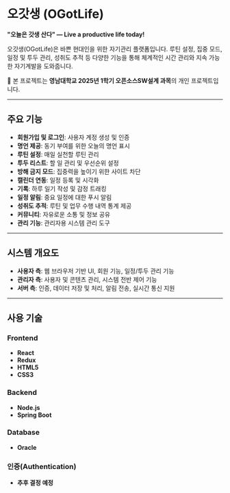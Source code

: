 # 오갓생 (OGotLife)

**"오늘은 갓생 산다" — Live a productive life today!**

오갓생(OGotLife)은 바쁜 현대인을 위한 자기관리 플랫폼입니다. 루틴 설정, 집중 모드, 일정 및 투두 관리, 성취도 추적 등 다양한 기능을 통해 체계적인 시간 관리와 지속 가능한 자기계발을 도와줍니다.

📌 본 프로젝트는 **영남대학교 2025년 1학기 오픈소스SW설계 과목**의 개인 프로젝트입니다. 

---

## 주요 기능

- **회원가입 및 로그인**: 사용자 계정 생성 및 인증
- **명언 제공**: 동기 부여를 위한 오늘의 명언 표시
- **루틴 설정**: 매일 실천할 루틴 관리
- **투두 리스트**: 할 일 관리 및 우선순위 설정
- **방해 금지 모드**: 집중력을 높이기 위한 사이트 차단
- **캘린더 연동**: 일정 등록 및 시각화
- **기록**: 하루 일기 작성 및 감정 트래킹
- **일정 알림**: 중요 일정에 대한 푸시 알림
- **성취도 추적**: 루틴 및 업무 수행 내역 통계 제공
- **커뮤니티**: 자유로운 소통 및 정보 공유
- **관리 기능**: 관리자용 시스템 관리 도구

---

## 시스템 개요도

- **사용자 측**: 웹 브라우저 기반 UI, 회원 기능, 일정/투두 관리 기능
- **관리자 측**: 사용자 및 콘텐츠 관리, 시스템 전반 제어 기능
- **서버 측**: 인증, 데이터 저장 및 처리, 알림 전송, 실시간 통신 지원

---

## 사용 기술

### Frontend
- **React**
- **Redux**
- **HTML5**
- **CSS3**

### Backend
- **Node.js**
- **Spring Boot**

### Database
- **Oracle**

### 인증(Authentication)
- **추후 결정 예정**
